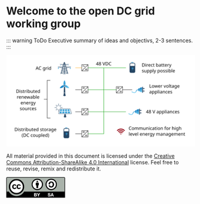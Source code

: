 # Welcome to the open DC grid working group

::: warning ToDo
Executive summary of ideas and objectivs, 2-3 sentences.
:::

<center>

![Grid Overview](./images/grid-overview.svg)

</center>

All material provided in this document is licensed under the [Creative Commons Attribution-ShareAlike 4.0 International](https://creativecommons.org/licenses/by-sa/4.0/legalcode) license. Feel free to reuse, revise, remix and redistribute it.

![CC-BY-SA](./images/cc-by-sa.png)
